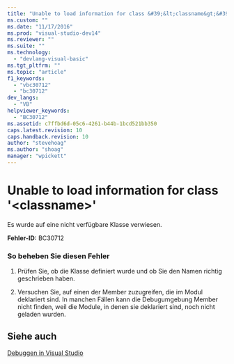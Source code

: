 ```yaml
---
title: "Unable to load information for class &#39;&lt;classname&gt;&#39; | Microsoft Docs"
ms.custom: ""
ms.date: "11/17/2016"
ms.prod: "visual-studio-dev14"
ms.reviewer: ""
ms.suite: ""
ms.technology: 
  - "devlang-visual-basic"
ms.tgt_pltfrm: ""
ms.topic: "article"
f1_keywords: 
  - "vbc30712"
  - "bc30712"
dev_langs: 
  - "VB"
helpviewer_keywords: 
  - "BC30712"
ms.assetid: c7ffbd6d-05c6-4261-b44b-1bcd521bb350
caps.latest.revision: 10
caps.handback.revision: 10
author: "stevehoag"
ms.author: "shoag"
manager: "wpickett"
---
```

# Unable to load information for class &#39;&lt;classname&gt;&#39;
Es wurde auf eine nicht verfügbare Klasse verwiesen.  
  
 **Fehler\-ID:** BC30712  
  
### So beheben Sie diesen Fehler  
  
1.  Prüfen Sie, ob die Klasse definiert wurde und ob Sie den Namen richtig geschrieben haben.  
  
2.  Versuchen Sie, auf einen der Member zuzugreifen, die im Modul deklariert sind.  In manchen Fällen kann die Debugumgebung Member nicht finden, weil die Module, in denen sie deklariert sind, noch nicht geladen wurden.  
  
## Siehe auch  
 [Debuggen in Visual Studio](/visual-studio/debugger/debugging-in-visual-studio)